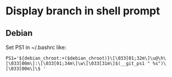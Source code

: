 # Display branch in shell prompt

## Debian

Set PS1 in ~/.bashrc like:

    PS1='${debian_chroot:+($debian_chroot)}\[\033[01;32m\]\u@\h\[\033[00m\]:\[\033[01;34m\]\w\[\033[31m\]$(__git_ps1 " %s")\[\033[00m\]\$ '
